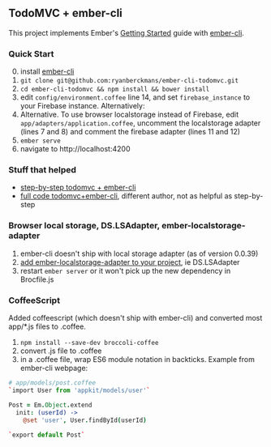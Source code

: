
## TodoMVC + ember-cli

This project implements Ember's [Getting Started](http://emberjs.com/guides/getting-started/) guide with [ember-cli](http://iamstef.net/ember-cli/).


### Quick Start

0. install [ember-cli](http://iamstef.net/ember-cli/)
1. `git clone git@github.com:ryanberckmans/ember-cli-todomvc.git`
2. `cd ember-cli-todomvc && npm install && bower install`
3. edit `config/environment.coffee` line 14, and set `firebase_instance` to your Firebase instance. Alternatively:
4. Alternative. To use browser localstorage instead of Firebase, edit `app/adapters/application.coffee`, uncomment the localstorage adapter (lines 7 and 8) and comment the firebase adapter (lines 11 and 12)
5. `ember serve`
6. navigate to http://localhost:4200

### Stuff that helped

* [step-by-step todomvc + ember-cli](http://www.blakeerickson.com/posts/2014/06/17/ember_cli_todomvc_tutorial)
* [full code todomvc+ember-cli](https://github.com/javierjulio/ember-cli-todomvc), different author, not as helpful as step-by-step

### Browser local storage, DS.LSAdapter, ember-localstorage-adapter

1. ember-cli doesn't ship with local storage adapter (as of version 0.0.39)
2. [add ember-localstorage-adapter to your project](http://stackoverflow.com/questions/24327090/how-to-import-module-ember-localstorage-adapter-with-ember-cli), ie DS.LSAdapter
3. restart `ember server` or it won't pick up the new dependency in Brocfile.js

### CoffeeScript 

Added coffeescript (which doesn't ship with ember-cli) and converted most app/*.js files to .coffee.

1. `npm install --save-dev broccoli-coffee`
2. convert .js file to .coffee
3. in a .coffee file, wrap ES6 module notation in backticks. Example from ember-cli webpage:

```coffee
# app/models/post.coffee
`import User from 'appkit/models/user'`

Post = Em.Object.extend
  init: (userId) ->
    @set 'user', User.findById(userId)
 
`export default Post`
```
